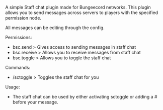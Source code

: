 A simple Staff chat plugin made for Bungeecord networks. This plugin allows you to send messages across servers to players with the specified permission node.

All messages can be editing through the config.

Permissions:
 - bsc.send > Gives access to sending messages in staff chat
 - bsc.receive > Allows you to receive messages from staff chat
 - bsc.toggle > Allows you to toggle the staff chat


Commands:
 - /sctoggle > Toggles the staff chat for you
 
 Usage:
  - The staff chat can be used by either activating sctoggle or adding a # before your message.
